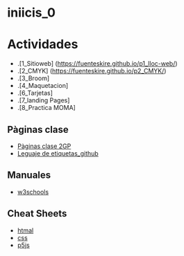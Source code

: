 # iniicis_0

# Actividades
* .[1_Sitioweb] (https://fuenteskire.github.io/p1_lloc-web/)
* .[2_CMYK] (https://fuenteskire.github.io/p2_CMYK/)
* .[3_Broom]
* .[4_Maquetacion]
* .[6_Tarjetas]
* .[7_landing Pages]
* .[8_Practica MOMA]

## Pàginas clase
* [Pàginas clase 2GP](https://arquesm.github.io/2GP/)
* [Leguaje de etiquetas_github](https://github.com/adam-p/markdown-here/wiki/Markdown-Cheatsheet)

## Manuales
* [w3schools](https://www.w3schools.com/)

## Cheat Sheets
* [htmal](https://websitesetup.org/HTML5-cheat-sheet.pdf)
* [css](https://websitesetup.org/wp-content/uploads/2016/10/wsu-css-cheat-sheet.pdf)
* [p5js](https://github.com/bmoren/p5js-cheat-sheet)
